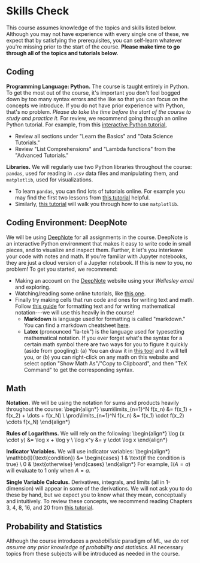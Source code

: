 # Skills Check

This course assumes knowledge of the topics and skills listed below. Although you may not have experience with every single one of these, we expect that by satisfying the prerequisites, you can self-learn whatever you're missing prior to the start of the course. **Please make time to go through all of the topics and tutorials below.**


## Coding

**Programming Language: Python.** The course is taught entirely in Python. To get the most out of the course, it's important you don't feel bogged down by too many syntax errors and the like so that you can focus on the concepts we introduce. If you do not have prior experience with Python, that's no problem. *Please do take the time before the start of the course to study and practice it.* For review, we recommend going through an online Python tutorial. For example, from this [interactive Python tutorial](https://www.learnpython.org/),
* Review all sections under "Learn the Basics" and "Data Science Tutorials."
* Review "List Comprehensions" and "Lambda functions" from the "Advanced Tutorials." 



**Libraries.** We will regularly use two Python libraries throughout the course: `pandas`, used for reading in `.csv` data files and manipulating them, and `matplotlib`, used for visualizations.
* To learn `pandas`, you can find lots of tutorials online. For example you may find the first two lessons from [this tutorial](https://www.kaggle.com/learn/pandas) helpful.
* Similarly, [this tutorial](https://www.w3schools.com/python/matplotlib_getting_started.asp) will walk you through how to use `matplotlib`.


## Coding Environment: DeepNote

We will be using [DeepNote](https://deepnote.com/) for all assignments in the course. DeepNote is an interactive Python environment that makes it easy to write code in small pieces, and to visualize and inspect them. Further, it let's you interleave your code with notes and math. If you're familiar with Jupyter notebooks, they are just a cloud version of a Jupyter notebook. If this is new to you, no problem! To get you started, we recommend:
* Making an account on the [DeepNote](https://deepnote.com/) website using your *Wellesley email* and exploring.
* Watching/reading some online tutorials, like [this one](https://www.youtube.com/watch?v=EW4lKlUnLGU).
* Finally try making cells that run code and ones for writing text and math. Follow [this guide](https://gtribello.github.io/mathNET/assets/notebook-writing.html) for formatting text and for writing mathematical notation---we will use this heavily in the course!
  * **Markdown** is language used for formatting is called "markdown." You can find a markdown cheatsheet [here](https://www.markdownguide.org/cheat-sheet/).
  * **Latex** (pronounced "la-tek") is the language used for typesetting mathematical notation. If you ever forget what's the syntax for a certain math symbol there are two ways for you to figure it quickly (aside from googling): (a) You can draw it in [this tool](https://detexify.kirelabs.org/classify.html) and it will tell you, or (b) you can right-click on any math on this website and select option "Show Math As"/"Copy to Clipboard", and then "TeX Command" to get the corresponding syntax. 



## Math

**Notation.** We will be using the notation for sums and products heavily throughout the course:
\begin{align*}
\sum\limits_{n=1}^N f(x_n) &= f(x_1) + f(x_2) + \dots + f(x_N) \\
\prod\limits_{n=1}^N f(x_n) &= f(x_1) \cdot f(x_2) \cdots f(x_N) 
\end{align*}

**Rules of Logarithms.** We will rely on the following:
\begin{align*}
\log (x \cdot y) &= \log x + \log y \\
\log x^y &= y \cdot \log x
\end{align*}

**Indicator Variables.** We will use indicator variables:
\begin{align*}
\mathbb{I}(\text{condition}) &= \begin{cases}
1 & \text{if the condition is true} \\
0 & \text{otherwise}
\end{cases}
\end{align*}
For example, $\mathbb{I}(A = a)$ will evaluate to 1 only when $A = a$. 

**Single Variable Calculus.** Derivatives, integrals, and limits (all in 1-dimension) will appear in some of the derivations. We will not ask you to do these by hand, but we expect you to know what they mean, conceptually and intuitively. To review these concepts, we recommend reading Chapters 3, 4, 8, 16, and 20 from [this tutorial](https://www.elevri.com/courses/calculus).



## Probability and Statistics

Although the course introduces a *probabilistic* paradigm of ML, *we do not assume any prior knowledge of probability and statistics*. All necessary topics from these subjects will be introduced as needed in the course.

